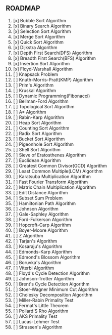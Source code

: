 ## ROADMAP

1. [x] Bubble Sort Algorithm
2. [x] Binary Search Algorithm
3. [x] Selection Sort Algorithm
4. [x] Merge Sort Algorithm
5. [x] Quick Sort Algorithm
6. [x] Dijkstra Algorithm
7. [x] Depth First Search(DFS) Algorithm
8. [x] Breadth First Search(BFS) Algorithm
9. [x] Insertion Sort Algorithm
10. [x] Floyd-Warshall Algorithm
11. [ ] Knapsack Problem 
12. [ ] Knuth-Morris-Pratt(KMP) Algorithm
13. [ ] Prim's Algorithm
14. [ ] Kruskal Algorithm
15. [ ] Dynamic Programming(Fibonacci)
16. [ ] Bellman-Ford Algorithm
17. [ ] Topological Sort Algorithm
18. [ ] A* Algorithm
19. [ ] Rabin-Karp Algorithm
20. [ ] Heap Sort Algorithm
21. [ ] Counting Sort Algorithm
22. [ ] Radix Sort Algorithm
23. [ ] Bucket Sort Algorithm
24. [ ] Pigeonhole Sort Algorithm
25. [ ] Shell Sort Algorithm
26. [ ] Sieve of Eratosthenes Algorithm
27. [ ] Euclidean Algorithm
28. [ ] Greatest Common Divisor(GCD) Algorithm
29. [ ] Least Common Multiple(LCM) Algorithm
30. [ ] Karatsuba Multiplication Algorithm
31. [ ] Fast Fourier Transform Algorithm
32. [ ] Matrix Chain Multiplication Algorithm
33. [ ] Edit Distance Algorithm
34. [ ] Subset Sum Problem
35. [ ] Hamiltonian Path Algorithm
36. [ ] Johnson Algorithm
38. [ ] Gale-Saphley Algorithm
39. [ ] Ford-Fulkerson Algorithm
40. [ ] Hopcroft-Carp Algorithm
41. [ ] Boyer-Moore Algorithm
42. [ ] Z Algorithm
43. [ ] Tarjan's Algorithm
44. [ ] Kosaraju's Algorithm
45. [ ] Edmonds-Karp Algorithm
46. [ ] Edmond's Blossom Algorithm
47. [ ] Boruvka's Algorithm
48. [ ] Viterbi Algorithm
49. [ ] Floyd's Cycle Detection Algorithm
50. [ ] Johnson-Trotter Algorithm
51. [ ] Brent's Cycle Detection Algorithm
52. [ ] Stoer-Wagner Minimum Cut Algorithm
53. [ ] Cholesky Decomposition Algorithm
54. [ ] Miller-Rabin Primality Test
55. [ ] Fermat's Little Theorem
56. [ ] Pollard'S Rho Algorithm
57. [ ] AKS Primality Test
58. [ ] Lucas-Lehmer Test
59. [ ] Strassen's Algorithm
